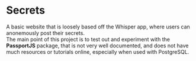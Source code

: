 # Secrets 
A basic website that is loosely based off the Whisper app, where users can anonemously post their secrets.<br />
The main point of this project is to test out and experiment with the <b>PassportJS</b> package, that is not very well documented, and does not have much resources or tutorials online, especially when used with PostgreSQL.<br />

